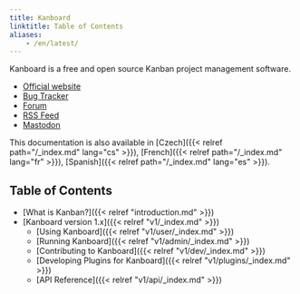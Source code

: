```yaml
---
title: Kanboard
linktitle: Table of Contents
aliases:
    - /en/latest/
---
```


Kanboard is a free and open source Kanban project management software.

- [Official website](https://kanboard.org)
- [Bug Tracker](https://github.com/kanboard/kanboard/issues)
- [Forum](https://kanboard.discourse.group/)
- [RSS Feed](https://github.com/kanboard/kanboard/releases.atom)
- [Mastodon](https://mastodon.social/@kanboard)

This documentation is also available in [Czech]({{< relref path="/_index.md" lang="cs" >}}), [French]({{< relref path="/_index.md" lang="fr" >}}), [Spanish]({{< relref path="/_index.md" lang="es" >}}).

## Table of Contents

- [What is Kanban?]({{< relref "introduction.md" >}})
- [Kanboard version 1.x]({{< relref "v1/_index.md" >}})
    - [Using Kanboard]({{< relref "v1/user/_index.md" >}})
    - [Running Kanboard]({{< relref "v1/admin/_index.md" >}})
    - [Contributing to Kanboard]({{< relref "v1/dev/_index.md" >}})
    - [Developing Plugins for Kanboard]({{< relref "v1/plugins/_index.md" >}})
    - [API Reference]({{< relref "v1/api/_index.md" >}})
